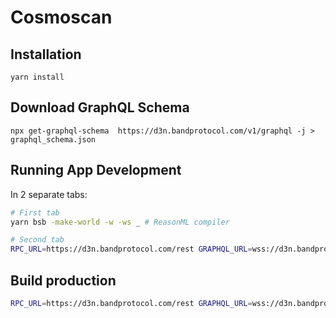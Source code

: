 # Cosmoscan

## Installation

```
yarn install
```

## Download GraphQL Schema

```
npx get-graphql-schema  https://d3n.bandprotocol.com/v1/graphql -j > graphql_schema.json
```

## Running App Development

In 2 separate tabs:

```sh
# First tab
yarn bsb -make-world -w -ws _ # ReasonML compiler

# Second tab
RPC_URL=https://d3n.bandprotocol.com/rest GRAPHQL_URL=wss://d3n.bandprotocol.com/v1/graphql LAMBDA_URL=<LAMBDA_URL> FAUCET_URL=https://d3n.bandprotocol.com/faucet/request yarn parcel index.html --no-cache # Serve to localhost:1234
```

## Build production

```sh
RPC_URL=https://d3n.bandprotocol.com/rest GRAPHQL_URL=wss://d3n.bandprotocol.com/v1/graphql LAMBDA_URL=<LAMBDA_URL> FAUCET_URL=https://d3n.bandprotocol.com/faucet/request yarn build
```
